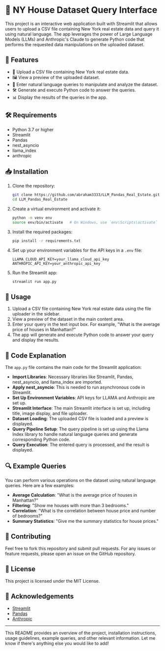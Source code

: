 

# 🏡 NY House Dataset Query Interface

This project is an interactive web application built with Streamlit that allows users to upload a CSV file containing New York real estate data and query it using natural language. The app leverages the power of Large Language Models (LLMs) and Anthropic's Claude to generate Python code that performs the requested data manipulations on the uploaded dataset.

## 🌟 Features

- 📂 Upload a CSV file containing New York real estate data.
- 🖼️ View a preview of the uploaded dataset.
- 💬 Enter natural language queries to manipulate and analyze the dataset.
- 🛠️ Generate and execute Python code to answer the queries.
- 📊 Display the results of the queries in the app.

## 🛠️ Requirements

- Python 3.7 or higher
- Streamlit
- Pandas
- nest_asyncio
- llama_index
- anthropic

## 📥 Installation

1. Clone the repository:

    ```bash
    git clone https://github.com/abraham3333/LLM_Pandas_Real_Estate.git
    cd LLM_Pandas_Real_Estate
    ```

2. Create a virtual environment and activate it:

    ```bash
    python -m venv env
    source env/bin/activate   # On Windows, use `env\Scripts\activate`
    ```

3. Install the required packages:

    ```bash
    pip install -r requirements.txt
    ```

4. Set up your environment variables for the API keys in a `.env` file:

    ```env
    LLAMA_CLOUD_API_KEY=your_llama_cloud_api_key
    ANTHROPIC_API_KEY=your_anthropic_api_key
    ```

5. Run the Streamlit app:

    ```bash
    streamlit run app.py
    ```

## 🚀 Usage

1. Upload a CSV file containing New York real estate data using the file uploader in the sidebar.
2. View a preview of the dataset in the main content area.
3. Enter your query in the text input box. For example, "What is the average price of houses in Manhattan?"
4. The app will generate and execute Python code to answer your query and display the results.

## 📝 Code Explanation

The `app.py` file contains the main code for the Streamlit application:

- **Import Libraries**: Necessary libraries like Streamlit, Pandas, nest_asyncio, and llama_index are imported.
- **Apply nest_asyncio**: This is needed to run asynchronous code in Streamlit.
- **Set Up Environment Variables**: API keys for LLAMA and Anthropic are set up.
- **Streamlit Interface**: The main Streamlit interface is set up, including title, image display, and file uploader.
- **Dataset Loading**: The uploaded CSV file is loaded and a preview is displayed.
- **Query Pipeline Setup**: The query pipeline is set up using the Llama Index library to handle natural language queries and generate corresponding Python code.
- **Query Execution**: The entered query is processed, and the result is displayed.

## 🔍 Example Queries

You can perform various operations on the dataset using natural language queries. Here are a few examples:

- **Average Calculation**: "What is the average price of houses in Manhattan?"
- **Filtering**: "Show me houses with more than 3 bedrooms."
- **Correlation**: "What is the correlation between house price and number of bedrooms?"
- **Summary Statistics**: "Give me the summary statistics for house prices."

## 🤝 Contributing

Feel free to fork this repository and submit pull requests. For any issues or feature requests, please open an issue on the GitHub repository.

## 📜 License

This project is licensed under the MIT License.

## 🙏 Acknowledgements

- [Streamlit](https://www.streamlit.io/)
- [Pandas](https://pandas.pydata.org/)
- [Anthropic](https://www.anthropic.com/)

---

This README provides an overview of the project, installation instructions, usage guidelines, example queries, and other relevant information. Let me know if there's anything else you would like to add!
